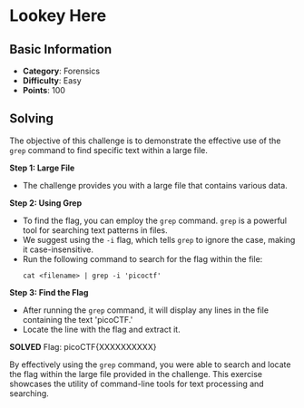 # Lookey Here

## Basic Information
- **Category**: Forensics
- **Difficulty**: Easy
- **Points**: 100

## Solving
The objective of this challenge is to demonstrate the effective use of the `grep` command to find specific text within a large file.

**Step 1: Large File**
- The challenge provides you with a large file that contains various data.

**Step 2: Using Grep**
- To find the flag, you can employ the `grep` command. `grep` is a powerful tool for searching text patterns in files.
- We suggest using the `-i` flag, which tells `grep` to ignore the case, making it case-insensitive.
- Run the following command to search for the flag within the file:
    ```shell
    cat <filename> | grep -i 'picoctf'
    ```

**Step 3: Find the Flag**
- After running the `grep` command, it will display any lines in the file containing the text 'picoCTF.'
- Locate the line with the flag and extract it.

**SOLVED**
Flag: picoCTF{XXXXXXXXXX}

By effectively using the `grep` command, you were able to search and locate the flag within the large file provided in the challenge. This exercise showcases the utility of command-line tools for text processing and searching.
